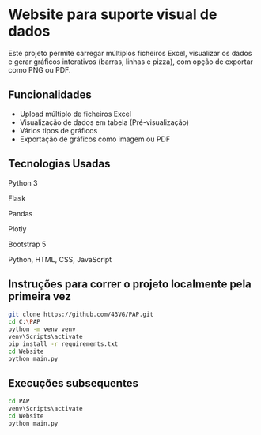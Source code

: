# Website para suporte visual de dados

Este projeto permite carregar múltiplos ficheiros Excel, visualizar os dados e gerar gráficos interativos (barras, linhas e pizza), com opção de exportar como PNG ou PDF.

## Funcionalidades

- Upload múltiplo de ficheiros Excel
- Visualização de dados em tabela (Pré-visualização)
- Vários tipos de gráficos
- Exportação de gráficos como imagem ou PDF

## Tecnologias Usadas
Python 3

Flask

Pandas

Plotly

Bootstrap 5

Python, HTML, CSS, JavaScript

## Instruções para correr o projeto localmente pela primeira vez

```bash
git clone https://github.com/43VG/PAP.git
cd C:\PAP
python -m venv venv
venv\Scripts\activate
pip install -r requirements.txt
cd Website
python main.py
```

## Execuções subsequentes
```bash
cd PAP
venv\Scripts\activate
cd Website
python main.py
```


